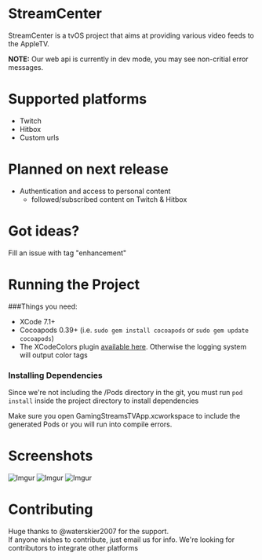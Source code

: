 # StreamCenter

StreamCenter is a tvOS project that aims at providing various video feeds to the AppleTV.

**NOTE:** Our web api is currently in dev mode, you may see non-critial error messages.

# Supported platforms
* Twitch
* Hitbox
* Custom urls

# Planned on next release
* Authentication and access to personal content
  * followed/subscribed content on Twitch & Hitbox  

# Got ideas?
Fill an issue with tag "enhancement"

# Running the Project

###Things you need:
* XCode 7.1+
* Cocoapods 0.39+ (i.e. `sudo gem install cocoapods` or `sudo gem update cocoapods`)
* The XCodeColors plugin [available here](https://github.com/robbiehanson/XcodeColors). Otherwise the logging system will output color tags

### Installing Dependencies	
Since we're not including the /Pods directory in the git, you must run `pod install` inside the project directory to install dependencies

Make sure you open GamingStreamsTVApp.xcworkspace to include the generated Pods or you will run into compile errors.  
# Screenshots
![Imgur](http://i.imgur.com/V2v5FND.png)
![Imgur](http://i.imgur.com/HvWh6PI.png)
![Imgur](http://i.imgur.com/PhUoqOB.jpg)

# Contributing
Huge thanks to @waterskier2007 for the support.  
If anyone wishes to contribute, just email us for info.
We're looking for contributors to integrate other platforms
